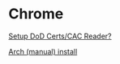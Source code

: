 Chrome
======

[Setup DoD Certs/CAC Reader?](https://wiki.archlinux.org/index.php/Common_Access_Card)

[Arch (manual) install](https://github.com/enckse/howdoi/blob/master/software/chrome/arch-install.md)
